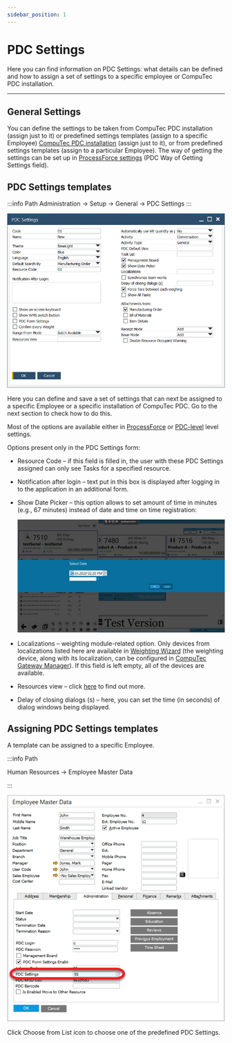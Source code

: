 ```yaml
---
sidebar_position: 1
---
```


# PDC Settings

Here you can find information on PDC Settings: what details can be defined and how to assign a set of settings to a specific employee or CompuTec PDC installation.

---

## General Settings

You can define the settings to be taken from CompuTec PDC installation (assign just to it) or predefined settings templates (assign to a specific Employee) [CompuTec PDC installation](./../setting-up-the-application.md#setting-up-the-application) (assign just to it), or from predefined settings templates (assign to a particular Employee). The way of getting the settings can be set up in [ProcessForce settings](./../setting-up-the-application.md#processforce-settings) (PDC Way of Getting Settings field).

## PDC Settings templates

:::info Path
Administration → Setup → General → PDC Settings
:::

![PDC Settings](./media/pdc-settings/pdc-settings-general.png)

Here you can define and save a set of settings that can next be assigned to a specific Employee or a specific installation of CompuTec PDC. Go to the next section to check how to do this.

Most of the options are available either in [ProcessForce](./../setting-up-the-application.md#processforce-settings) or [PDC-level](./../setting-up-the-application.md#setting-up-the-application) level settings.

Options present only in the PDC Settings form:

- Resource Code – if this field is filled in, the user with these PDC Settings assigned can only see Tasks for a specified resource.

- Notification after login – text put in this box is displayed after logging in to the application in an additional form.

- Show Date Picker – this option allows to set amount of time in minutes (e.g., 67 minutes) instead of date and time on time registration:

  ![Show Date Picker](./media/pdc-settings/show-date-picker.png)

- Localizations – weighting module-related option. Only devices from localizations listed here are available in [Weighting Wizard](./../../weight-scales-integration/working-with-scales.md) (the weighting device, along with its localization, can be configured in [CompuTec Gateway Manager](./../../weight-scales-integration/computec-gateway-manager.md)). If this field is left empty, all of the devices are available.

- Resources view – click [here](./resource-view.md) to find out more.

- Delay of closing dialogs (s) – here, you can set the time (in seconds) of dialog windows being displayed.

## Assigning PDC Settings templates

A template can be assigned to a specific Employee.

:::info Path

Human Resources → Employee Master Data

:::

![Assign Settings](./media/pdc-settings/pdc-assigning-settings.png)

Click Choose from List icon to choose one of the predefined PDC Settings.
